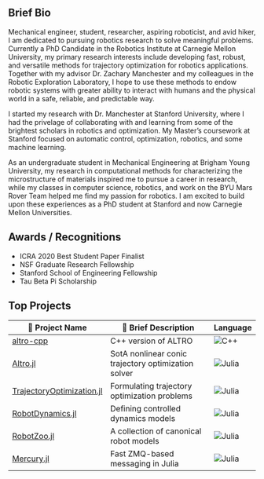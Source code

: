 ## Brief Bio
Mechanical engineer, student, researcher, aspiring roboticist, and avid hiker, I am dedicated to pursuing robotics research to solve meaningful problems. Currently a PhD Candidate in the Robotics Institute at Carnegie Mellon University, my primary research interests include developing fast, robust, and versatile methods for trajectory optimization for robotics applications. Together with my advisor Dr. Zachary Manchester and my colleagues in the Robotic Exploration Laboratory, I hope to use these methods to endow robotic systems with greater ability to interact with humans and the physical world in a safe, reliable, and predictable way.

I started my research with Dr. Manchester at Stanford University, where I had the privelage of collaborating with and learning from some of the brightest scholars in robotics and optimization. My Master’s coursework at Stanford focused on automatic control, optimization, robotics, and some machine learning.

As an undergraduate student in Mechanical Engineering at Brigham Young University, my research in computational methods for characterizing the microstructure of materials inspired me to pursue a career in research, while my classes in computer science, robotics, and work on the BYU Mars Rover Team helped me find my passion for robotics. I am excited to build upon these experiences as a PhD student at Stanford and now Carnegie Mellon Universities.

## Awards / Recognitions
* ICRA 2020 Best Student Paper Finalist
* NSF Graduate Research Fellowship
* Stanford School of Engineering Fellowship
* Tau Beta Pi Scholarship

## Top Projects
| :gift: Project Name | :book: Brief Description | Language | 
| ------------ | ----------------- | -------- |
| [altro-cpp](https://github.com/optimusride/altro-cpp) | C++ version of ALTRO | ![C++](https://img.shields.io/badge/c++-%2300599C.svg?style=for-the-badge&logo=c%2B%2B&logoColor=white) |
| [Altro.jl](https://github.com/RoboticExplorationLab/ALTRO.jl) | SotA nonlinear conic trajectory optimization solver | ![Julia](https://img.shields.io/badge/-Julia-9558B2?style=for-the-badge&logo=julia&logoColor=white) |
| [TrajectoryOptimization.jl](https://github.com/RoboticExplorationLab/TrajectoryOptimization.jl) | Formulating trajectory optimization problems | ![Julia](https://img.shields.io/badge/-Julia-9558B2?style=for-the-badge&logo=julia&logoColor=white) |
| [RobotDynamics.jl](https://github.com/RoboticExplorationLab/RobotDynamics.jl) | Defining controlled dynamics models | ![Julia](https://img.shields.io/badge/-Julia-9558B2?style=for-the-badge&logo=julia&logoColor=white) |
| [RobotZoo.jl](https://github.com/RoboticExplorationLab/RobotZoo.jl) | A collection of canonical robot models | ![Julia](https://img.shields.io/badge/-Julia-9558B2?style=for-the-badge&logo=julia&logoColor=white) |
| [Mercury.jl](https://github.com/RoboticExplorationLab/Mercury.jl) | Fast ZMQ-based messaging in Julia | ![Julia](https://img.shields.io/badge/-Julia-9558B2?style=for-the-badge&logo=julia&logoColor=white) |

<!--
**bjack205/bjack205** is a ✨ _special_ ✨ repository because its `README.md` (this file) appears on your GitHub profile.

Here are some ideas to get you started:

- 🔭 I’m currently working on ...
- 🌱 I’m currently learning ...
- 👯 I’m looking to collaborate on ...
- 🤔 I’m looking for help with ...
- 💬 Ask me about ...
- 📫 How to reach me: ...
- 😄 Pronouns: ...
- ⚡ Fun fact: ...
-->

